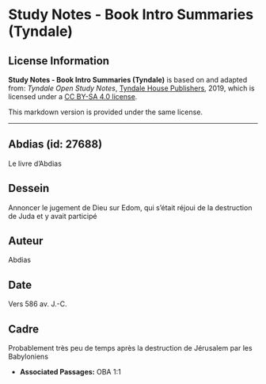 # Study Notes - Book Intro Summaries (Tyndale)

## License Information

**Study Notes - Book Intro Summaries (Tyndale)** is based on and adapted from: _Tyndale Open Study Notes_, [Tyndale House Publishers](https://tyndaleopenresources.com/), 2019, which is licensed under a [CC BY-SA 4.0 license](https://creativecommons.org/licenses/by-sa/4.0/legalcode.en).

This markdown version is provided under the same license.



--------------------------------

## Abdias (id: 27688)

Le livre d’Abdias

Dessein
-------

Annoncer le jugement de Dieu sur Edom, qui s’était réjoui de la destruction de Juda et y avait participé

Auteur
------

Abdias

Date
----

Vers 586 av. J.\-C.

Cadre
-----

Probablement très peu de temps après la destruction de Jérusalem par les Babyloniens

* **Associated Passages:** OBA 1:1

